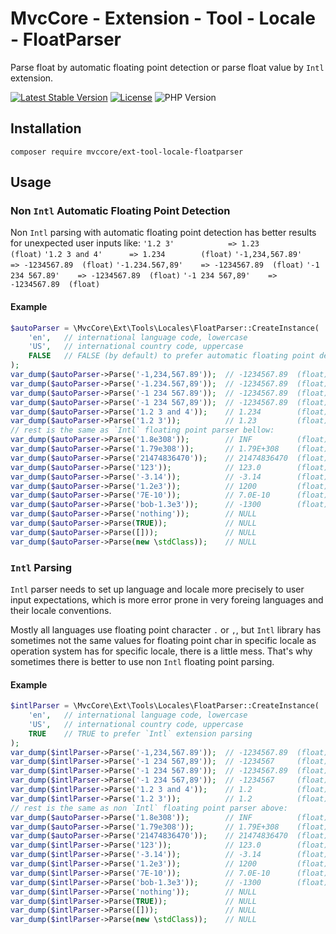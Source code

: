 # MvcCore - Extension - Tool - Locale - FloatParser

Parse float by automatic floating point detection or parse float value by `Intl` extension.

[![Latest Stable Version](https://img.shields.io/badge/Stable-v5.0.0-brightgreen.svg?style=plastic)](https://github.com/mvccore/ext-tool-locale-floatparser/releases)
[![License](https://img.shields.io/badge/License-BSD%203-brightgreen.svg?style=plastic)](https://mvccore.github.io/docs/mvccore/5.0.0/LICENSE.md)
![PHP Version](https://img.shields.io/badge/PHP->=5.4-brightgreen.svg?style=plastic)

## Installation
```shell
composer require mvccore/ext-tool-locale-floatparser
```

## Usage

### Non `Intl` Automatic Floating Point Detection
Non `Intl` parsing with automatic floating point detection
has better results for unexpected user inputs like:
`'1.2 3'			=> 1.23			(float)`
`'1.2 3 and 4'		=> 1.234		(float)`
`'-1,234,567.89'	=> -1234567.89	(float)`
`'-1.234.567,89'	=> -1234567.89	(float)`
`'-1 234 567.89'	=> -1234567.89	(float)`
`'-1 234 567,89'	=> -1234567.89	(float)`

#### Example
```php
$autoParser = \MvcCore\Ext\Tools\Locales\FloatParser::CreateInstance(
	'en',	// international language code, lowercase 
	'US', 	// international country code, uppercase
	FALSE	// FALSE (by default) to prefer automatic floating point detection
);
var_dump($autoParser->Parse('-1,234,567.89'));	// -1234567.89	(float)
var_dump($autoParser->Parse('-1.234.567,89'));	// -1234567.89	(float)
var_dump($autoParser->Parse('-1 234 567.89'));	// -1234567.89	(float)
var_dump($autoParser->Parse('-1 234 567,89'));	// -1234567.89	(float)
var_dump($autoParser->Parse('1.2 3 and 4'));	// 1.234		(float)
var_dump($autoParser->Parse('1.2 3'));			// 1.23			(float)
// rest is the same as `Intl` floating point parser bellow:
var_dump($autoParser->Parse('1.8e308'));		// INF			(float)
var_dump($autoParser->Parse('1.79e308'));		// 1.79E+308	(float)
var_dump($autoParser->Parse('21474836470'));	// 21474836470	(float)
var_dump($autoParser->Parse('123'));			// 123.0		(float)
var_dump($autoParser->Parse('-3.14'));			// -3.14		(float)
var_dump($autoParser->Parse('1.2e3'));			// 1200			(float)
var_dump($autoParser->Parse('7E-10'));			// 7.0E-10		(float)
var_dump($autoParser->Parse('bob-1.3e3'));		// -1300		(float)
var_dump($autoParser->Parse('nothing'));		// NULL
var_dump($autoParser->Parse(TRUE));				// NULL
var_dump($autoParser->Parse([]));				// NULL
var_dump($autoParser->Parse(new \stdClass));	// NULL
```

### `Intl` Parsing

`Intl` parser needs to set up language and locale more precisely
to user input expectations, which is more error prone in very 
foreing languages and their locale conventions. 

Mostly all languages use floating point character `.` or `,`, but `Intl` 
library has sometimes not the same values for floating point char in 
specific locale as operation system has for specific locale, there is 
a little mess. That's why sometimes there is better to use non `Intl` 
floating point parsing.

#### Example
```php
$intlParser = \MvcCore\Ext\Tools\Locales\FloatParser::CreateInstance(
	'en',	// international language code, lowercase 
	'US', 	// international country code, uppercase
	TRUE	// TRUE to prefer `Intl` extension parsing
);
var_dump($intlParser->Parse('-1,234,567.89'));	// -1234567.89	(float)
var_dump($intlParser->Parse('-1 234 567,89'));	// -1234567		(float)
var_dump($intlParser->Parse('-1 234 567.89'));	// -1234567.89	(float)
var_dump($intlParser->Parse('-1 234 567,89'));	// -1234567		(float)
var_dump($intlParser->Parse('1.2 3 and 4'));	// 1.2			(float)
var_dump($intlParser->Parse('1.2 3'));			// 1.2			(float)
// rest is the same as non `Intl` floating point parser above:
var_dump($autoParser->Parse('1.8e308'));		// INF			(float)
var_dump($autoParser->Parse('1.79e308'));		// 1.79E+308	(float)
var_dump($autoParser->Parse('21474836470'));	// 21474836470	(float)
var_dump($intlParser->Parse('123'));			// 123.0		(float)
var_dump($intlParser->Parse('-3.14'));			// -3.14		(float)
var_dump($intlParser->Parse('1.2e3'));			// 1200			(float)
var_dump($intlParser->Parse('7E-10'));			// 7.0E-10		(float)
var_dump($intlParser->Parse('bob-1.3e3'));		// -1300		(float)
var_dump($intlParser->Parse('nothing'));		// NULL
var_dump($intlParser->Parse(TRUE));				// NULL
var_dump($intlParser->Parse([]));				// NULL
var_dump($intlParser->Parse(new \stdClass));	// NULL
```
